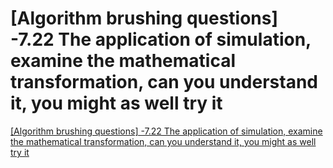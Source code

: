 # [Algorithm brushing questions] -7.22 The application of simulation, examine the mathematical transformation, can you understand it, you might as well try it
[[Algorithm brushing questions] -7.22 The application of simulation, examine the mathematical transformation, can you understand it, you might as well try it](https://aiwithcloud.com/2022/09/15/algorithm_brushing_questions__7-22_the_application_of_simulation_examine_the_mathematical_transformation_can_you_understand_it_you_might_as_well_try_it/)